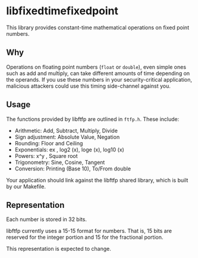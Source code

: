 # libfixedtimefixedpoint

This library provides constant-time mathematical operations on fixed point numbers.

## Why

Operations on floating point numbers (`float` or `double`), even simple ones such as add and multiply, can take different amounts of time depending on the operands. If you use these numbers in your security-critical application, malicious attackers could use this timing side-channel against you.

## Usage

The functions provided by libftfp are outlined in `ftfp.h`. These include:

  * Arithmetic: Add, Subtract, Multiply, Divide
  * Sign adjustment: Absolute Value, Negation
  * Rounding: Floor and Ceiling
  * Exponentials: ex , log2 (x), loge (x), log10 (x)
  * Powers: x^y , Square root
  * Trigonometry: Sine, Cosine, Tangent
  * Conversion: Printing (Base 10), To/From double

Your application should link against the libftfp shared library, which is built by our Makefile.

## Representation

Each number is stored in 32 bits.

libftfp currently uses a 15-15 format for numbers. That is, 15 bits are reserved for the integer portion and 15 for the fractional portion.

This representation is expected to change.

